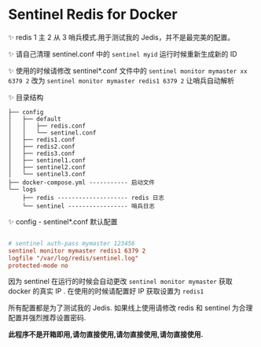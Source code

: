 # Sentinel Redis for Docker

✨ redis 1 主 2 从 3 哨兵模式.用于测试我的 Jedis，并不是最完美的配置。

✨ 请自己清理 sentinel.conf 中的 `sentinel myid` 运行时候重新生成新的 ID

✨ 使用的时候请修改 sentinel*.conf 文件中的 `sentinel monitor mymaster xx 6379 2` 改为 `sentinel monitor mymaster redis1 6379 2` 让哨兵自动解析

✨ 目录结构

```
├── config
│   ├── default
│   │   ├── redis.conf
│   │   └── sentinel.conf
│   ├── redis1.conf
│   ├── redis2.conf
│   ├── redis3.conf
│   ├── sentinel1.conf
│   ├── sentinel2.conf
│   └── sentinel3.conf
├── docker-compose.yml ----------- 启动文件
└── logs
    ├── redis -------------------- redis 日志
    └── sentinel ----------------- 哨兵日志
```
✨ config - sentinel*.conf 默认配置

```conf

# sentinel auth-pass mymaster 123456
sentinel monitor mymaster redis1 6379 2 
logfile "/var/log/redis/sentinel.log"
protected-mode no

```



因为 sentinel 在运行的时候会自动更改 `sentinel monitor mymaster` 获取 docker 的真实 IP . 在使用的时候请配置好 IP 获取设置为 `redis1` 

所有配置都是为了测试我的 Jedis. 如果线上使用请修改 redis 和 sentinel 为合理配置并强烈推荐设置密码.



**此程序不是开箱即用,请勿直接使用,请勿直接使用,请勿直接使用.**